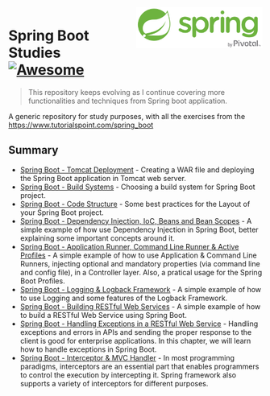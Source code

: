 <img width="250" src="img/spring-by-pivotal.png" align="right" />

# Spring Boot Studies [![Awesome](https://cdn.rawgit.com/sindresorhus/awesome/d7305f38d29fed78fa85652e3a63e154dd8e8829/media/badge.svg)](https://github.com/sindresorhus/awesome)
> This repository keeps evolving as I continue covering more functionalities and techniques from Spring boot application.

A generic repository for study purposes, with all the exercises from the https://www.tutorialspoint.com/spring_boot

## Summary

- [Spring Boot - Tomcat Deployment](https://github.com/guilhermeborgesbastos/Spring-Boot-Studies/tree/SpringBootServletInitializer) - Creating a WAR file and deploying the Spring Boot application in Tomcat web server.
- [Spring Boot - Build Systems](https://github.com/guilhermeborgesbastos/Spring-Boot-Studies/tree/BuildSystems) - Choosing a build system for Spring Boot project.
- [Spring Boot - Code Structure](https://github.com/guilhermeborgesbastos/Spring-Boot-Studies/tree/CodeStructure) - Some best practices for the Layout of your Spring Boot project.
- [Spring Boot - Dependency Injection, IoC, Beans and Bean Scopes](https://github.com/guilhermeborgesbastos/Spring-Boot-Studies/tree/BeansAndDependencyInjection) - A simple example of how use Dependency Injection in Spring Boot, better explaining some important concepts around it.
- [Spring Boot - Application Runner, Command Line Runner & Active Profiles](https://github.com/guilhermeborgesbastos/Spring-Boot-Studies/tree/SpringBootRunners) - A simple example of how to use Application & Command Line Runners, injecting optional and mandatory properties (via command line and config file), in a Controller layer. Also, a pratical usage for the Spring Boot Profiles.
- [Spring Boot - Logging & Logback Framework](https://github.com/guilhermeborgesbastos/Spring-Boot-Studies/tree/Logging) - A simple example of how to use Logging and some features of the Logback Framework.
- [Spring Boot - Building RESTful Web Services](https://github.com/guilhermeborgesbastos/Spring-Boot-Studies/tree/RESTfulWebServices) - A simple example of how to build a RESTful Web Service using Spring Boot.
- [Spring Boot - Handling Exceptions in a RESTful Web Service](https://github.com/guilhermeborgesbastos/Spring-Boot-Studies/tree/ExceptionHandling) - Handling exceptions and errors in APIs and sending the proper response to the client is good for enterprise applications. In this chapter, we will learn how to handle exceptions in Spring Boot.
- [Spring Boot - Interceptor & MVC Handler](https://github.com/guilhermeborgesbastos/Spring-Boot-Studies/tree/Interceptor) - In most programming paradigms, interceptors are an essential part that enables programmers to control the execution by intercepting it. Spring framework also supports a variety of interceptors for different purposes.